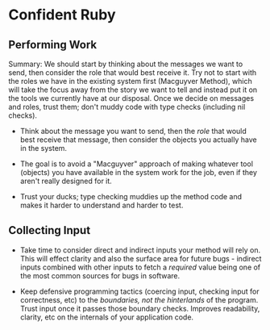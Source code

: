 # Confident Ruby

## Performing Work

Summary: We should start by thinking about the messages we want to send, then
consider the role that would best receive it. Try not to start with the roles we
have in the existing system first (Macguyver Method), which will take the focus
away from the story we want to tell and instead put it on the tools we currently
have at our disposal. Once we decide on messages and roles, trust them; don't
muddy code with type checks (including nil checks).

- Think about the message you want to send, then the _role_ that would best
  receive that message, then consider the objects you actually have in the
  system.

- The goal is to avoid a "Macguyver" approach of making whatever tool (objects)
  you have available in the system work for the job, even if they aren't really
  designed for it.

- Trust your ducks; type checking muddies up the method code and makes it harder
  to understand and harder to test.


## Collecting Input

- Take time to consider direct and indirect inputs your method will rely on.
  This will effect clarity and also the surface area for future bugs - indirect
  inputs combined with other inputs to fetch a _required_ value being one of the
  most common sources for bugs in software.

- Keep defensive programming tactics (coercing input, checking input for
  correctness, etc) to the _boundaries, not the hinterlands_ of the program.
  Trust input once it passes those boundary checks. Improves readability,
  clarity, etc on the internals of your application code.


